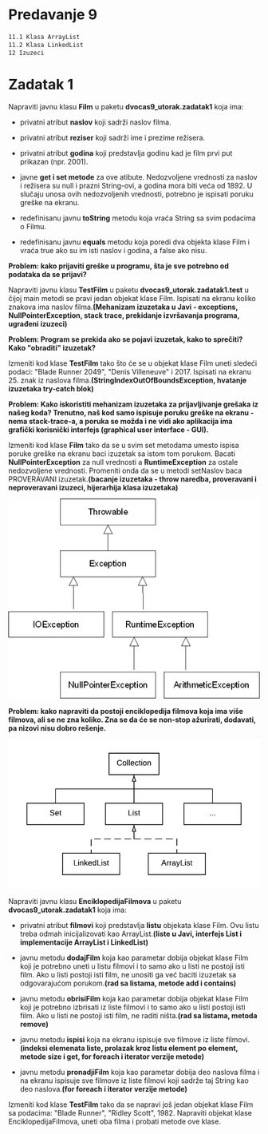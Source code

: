 # Predavanje 9

	11.1 Klasa ArrayList
	11.2 Klasa LinkedList
	12 Izuzeci


# Zadatak 1


Napraviti javnu klasu **Film** u paketu **dvocas9_utorak.zadatak1** koja ima:

- privatni atribut **naslov** koji sadrži naslov filma.
- privatni atribut **reziser** koji sadrži ime i prezime režisera.
- privatni atribut **godina** koji predstavlja godinu kad je film prvi put prikazan (npr. 2001).


- javne **get i set metode** za ove atibute. Nedozvoljene vrednosti za naslov i režisera su null i prazni String-ovi, a godina mora biti veća od 1892. U slučaju unosa ovih nedozvoljenih vrednosti, potrebno je ispisati poruku greške na ekranu.
- redefinisanu javnu **toString** metodu koja vraća String sa svim podacima o Filmu.
- redefinisanu javnu **equals** metodu koja poredi dva objekta klase Film i vraća true ako su im isti naslov i godina, a false ako nisu.

**Problem: kako prijaviti greške u programu, šta je sve potrebno od podataka da se prijavi?**

Napraviti javnu klasu **TestFilm** u paketu **dvocas9_utorak.zadatak1.test** u čijoj main metodi se pravi jedan objekat klase Film. Ispisati na ekranu koliko znakova ima naslov filma.**(Mehanizam izuzetaka u Javi - exceptions, NullPointerException, stack trace, prekidanje izvršavanja programa, ugrađeni izuzeci)** 


**Problem: Program se prekida ako se pojavi izuzetak, kako to sprečiti? Kako "obraditi" izuzetak?**


Izmeniti kod klase **TestFilm** tako što će se u objekat klase Film uneti sledeći podaci: "Blade Runner 2049", "Denis Villeneuve" i 2017. Ispisati na ekranu 25. znak iz naslova filma.**(StringIndexOutOfBoundsException, hvatanje izuzetaka try-catch blok)**


**Problem: Kako iskoristiti mehanizam izuzetaka za prijavljivanje grešaka iz našeg koda? Trenutno, naš kod samo ispisuje poruku greške na ekranu - nema stack-trace-a, a poruka se možda i ne vidi ako aplikacija ima grafički korisnički interfejs (graphical user interface - GUI).**



Izmeniti kod klase **Film** tako da se u svim set metodama umesto ispisa poruke greške na ekranu baci izuzetak sa istom tom porukom. Bacati **NullPointerException** za null vrednosti a **RuntimeException** za ostale nedozvoljene vrednosti. Promeniti onda da se u metodi setNaslov baca PROVERAVANI izuzetak.**(bacanje izuzetaka - throw naredba, proveravani i neproveravani izuzeci, hijerarhija klasa izuzetaka)**

![Slika1](Slika1.jpg)

**Problem: kako napraviti da postoji enciklopedija filmova koja ima više filmova, ali se ne zna koliko. Zna se da će se non-stop ažurirati, dodavati, pa nizovi nisu dobro rešenje.**

![Slika2](Slika2.jpg)

Napraviti javnu klasu **EnciklopedijaFilmova** u paketu **dvocas9_utorak.zadatak1** koja ima:

- privatni atribut **filmovi** koji predstavlja **listu** objekata klase Film. Ovu listu treba odmah inicijalizovati kao ArrayList.**(liste u Javi, interfejs List i implementacije ArrayList i LinkedList)**

- javnu metodu **dodajFilm** koja kao parametar dobija objekat klase Film koji je potrebno uneti u listu filmovi i to samo ako u listi ne postoji isti film. Ako u listi postoji isti film, ne unositi ga već baciti izuzetak sa odgovarajućom porukom.**(rad sa listama, metode add i contains)**
- javnu metodu **obrisiFilm** koja kao parametar dobija objekat klase Film koji je potrebno izbrisati iz liste filmovi i to samo ako u listi postoji isti film. Ako u listi ne postoji isti film, ne raditi ništa.**(rad sa listama, metoda remove)**
- javnu metodu **ispisi** koja na ekranu ispisuje sve filmove iz liste filmovi.**(indeksi elemenata liste, prolazak kroz listu element po element, metode size i get, for foreach i iterator verzije metode)**
- javnu metodu **pronadjiFilm** koja kao parametar dobija deo naslova filma i na ekranu ispisuje sve filmove iz liste filmovi koji sadrže taj String kao deo naslova.**(for foreach i iterator verzije metode)**


Izmeniti kod klase **TestFilm** tako da se napravi još jedan objekat klase Film sa podacima: "Blade Runner", "Ridley Scott", 1982. Napraviti objekat klase EnciklopedijaFilmova, uneti oba filma i probati metode ove klase.